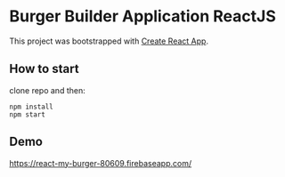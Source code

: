 # Burger Builder Application ReactJS

This project was bootstrapped with [Create React App](https://github.com/facebookincubator/create-react-app).

## How to start
clone repo and then:
```
npm install
npm start
```

## Demo
https://react-my-burger-80609.firebaseapp.com/





